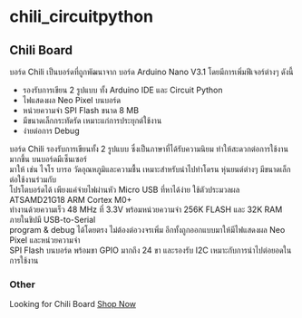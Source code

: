 # chili_circuitpython
## Chili Board
บอร์ด Chili เป็นบอร์ดที่ถูกพัฒนาจาก บอร์ด Arduino Nano V3.1 โดยมีการเพิ่มฟีเจอร์ต่างๆ ดังนี้

  * รองรับการเขียน 2 รูปแบบ ทั้ง Arduino IDE และ Circuit Python
  * ไฟแสดงผล Neo Pixel บนบอร์ด
  * หน่วยความจำ SPI Flash ขนาด 8 MB
  * มีขนาดเล็กกระทัดรัด เหมาะแก่การประยุกต์ใช้งาน
  * ง่ายต่อการ Debug

บอร์ด Chili รองรับการเขียนทั้ง 2 รูปแบบ ซึ่งเป็นภาษาที่ได้รับความนิยม ทำให้สะดวกต่อการใช้งานมากขึ้น บนบอร์ดมีเซ็นเซอร์        
มาให้ เช่น ไจโร บารอ วัดอุณหภูมิและความชื้น เหมาะสำหรับนำไปทำโดรน หุ่นยนต์ต่างๆ มีขนาดเล็กต่อใช้งานร่วมกับ      
โปรโตบอร์ดได้ เพียงแค่จ่ายไฟผ่านหัว Micro USB ที่หาได้ง่าย ใช้ตัวประมวลผล ATSAMD21G18 ARM Cortex M0+    
ทำงานด้วยความเร็ว 48 MHz ที่ 3.3V พร้อมหน่วยความจำ 256K FLASH และ 32K RAM ภายในชิปมี USB-to-Serial      
program & debug ได้โดยตรง ไม่ต้องต่อวงจรเพิ่ม อีกทั้งถูกออกแบบมาให้มีไฟแสดงผล Neo Pixel และหน่วยความจำ       
SPI Flash บนบอร์ด พร้อมขา GPIO มากถึง 24 ขา และรองรับ I2C เหมาะกับการนำไปต่อยอดในการใช้งาน


### Other 

Looking for Chili Board [Shop Now](https://www.gravitechthai.com/product_detail.php?d=3456)
